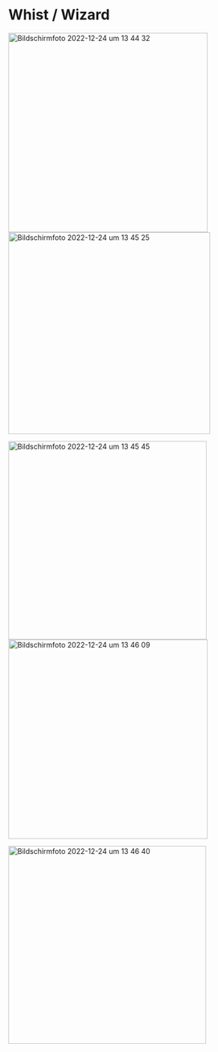 # Whist / Wizard


<p float="left">
  <img width="396" alt="Bildschirm­foto 2022-12-24 um 13 44 32" src="https://user-images.githubusercontent.com/71970468/209437024-8c49ea5c-e128-4514-ac81-92ca7eb1ebf8.png">
  <img width="401" alt="Bildschirm­foto 2022-12-24 um 13 45 25" src="https://user-images.githubusercontent.com/71970468/209437026-10b76647-33c8-4330-a6b8-7c6fb2856a50.png">
</p>

<p float="left">
<img width="394" alt="Bildschirm­foto 2022-12-24 um 13 45 45" src="https://user-images.githubusercontent.com/71970468/209437028-85bfced4-6db0-4b41-84e6-c83ecad4d146.png">
<img width="396" alt="Bildschirm­foto 2022-12-24 um 13 46 09" src="https://user-images.githubusercontent.com/71970468/209437030-7a58b46e-6cee-489b-afe2-079cf5617418.png">
</p>
<img width="393" alt="Bildschirm­foto 2022-12-24 um 13 46 40" src="https://user-images.githubusercontent.com/71970468/209437033-023e2eef-a7bc-4e20-946e-6aa24d66b4aa.png">



